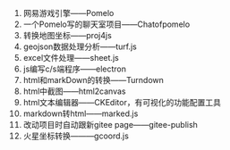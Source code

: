 1. 网易游戏引擎——Pomelo
2. 一个Pomelo写的聊天室项目——Chatofpomelo
4. 转换地图坐标——proj4js
5. geojson数据处理分析——turf.js
6. excel文件处理——sheet.js
7. js编写c/s端程序——electron
8. html和markDown的转换——Turndown
9. html中截图——html2canvas
10. html文本编辑器——CKEditor，有可视化的功能配置工具
11. markdown转html——marked.js
12. 改动项目时自动跟新gitee page——gitee-publish
13. 火星坐标转换———gcoord.js

